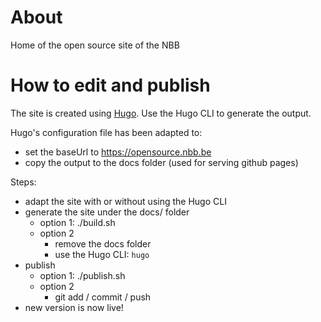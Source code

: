 # About
Home of the open source site of the NBB

# How to edit and publish
The site is created using [Hugo](https://gohugo.io/).
Use the Hugo CLI to generate the output.

Hugo's configuration file has been adapted to:
* set the baseUrl to https://opensource.nbb.be
* copy the output to the docs folder (used for serving github pages)

Steps:
* adapt the site with or without using the Hugo CLI
* generate the site under the docs/ folder
  * option 1: ./build.sh
  * option 2
    * remove the docs folder
	* use the Hugo CLI: `hugo`
* publish
  * option 1: ./publish.sh
  * option 2
    * git add / commit / push
* new version is now live!